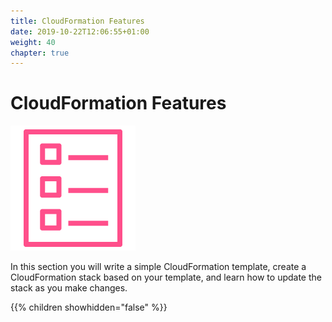 ```yaml
---
title: CloudFormation Features
date: 2019-10-22T12:06:55+01:00
weight: 40
chapter: true
---
```


# CloudFormation Features

![](./template-1.png)

In this section you will write a simple CloudFormation template, 
create a CloudFormation stack based on your template, 
and learn how to update the stack as you make changes.

{{% children showhidden="false" %}}
